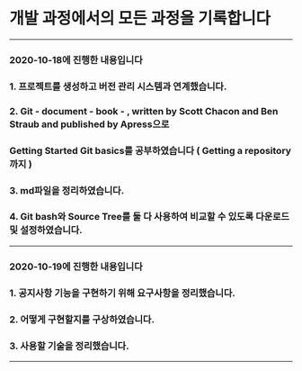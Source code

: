 # 개발 과정에서의 모든 과정을 기록합니다

---------------

### 2020-10-18에 진행한 내용입니다

### 1. 프로젝트를 생성하고 버전 관리 시스템과 연계했습니다.

### 2. Git - document - book - <Pro Git book>, written by Scott Chacon and Ben Straub and published by Apress으로 

### Getting Started Git basics를 공부하였습니다 ( Getting a repository까지 )

### 3. md파일을 정리하였습니다.

### 4. Git bash와 Source Tree를 둘 다 사용하여 비교할 수 있도록 다운로드 및 설정하였습니다.

---------------

### 2020-10-19에 진행한 내용입니다

### 1. 공지사항 기능을 구현하기 위해 요구사항을 정리했습니다.

### 2. 어떻게 구현할지를 구상하였습니다.

### 3. 사용할 기술을 정리했습니다.

---------------
